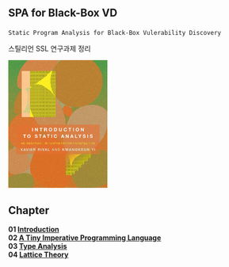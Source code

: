 ## SPA for Black-Box VD

`Static Program Analysis for Black-Box Vulerability Discovery` <br>

스틸리언 SSL 연구과제 정리 <br>

<img src="img/BookCover.jpeg" width=200><br>

## Chapter
**01 [Introduction](https://github.com/waeandway/SPA/blob/master/Chapter/01.md)** <br>
**02 [A Tiny Imperative Programming Language](https://github.com/waeandway/SPA/blob/master/Chapter/02.md)** <br>
**03 [Type Analysis](https://github.com/waeandway/SPA/blob/master/Chapter/03.md)** <br>
**04 [Lattice Theory](https://github.com/waeandway/SPA/blob/master/Chapter/04.md)** <br>
